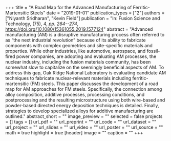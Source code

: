 +++
title = "A Road Map for the Advanced Manufacturing of Ferritic-Martensitic Steels"
date = "2019-01-01"
publication_types = ["2"]
authors = ["Niyanth Sridharan", "Kevin Field"]
publication = "In: Fusion Science and Technology, (75), 4, _pp. 264--274_, https://doi.org/10.1080/15361055.2019.1577124"
abstract = "Advanced manufacturing (AM) is a disruptive manufacturing process often referred to as “the next industrial revolution” because of its ability to fabricate components with complex geometries and site-specific materials and properties. While other industries, like automotive, aerospace, and fossil-fired power companies, are adopting and evaluating AM processes, the nuclear industry, including the fusion materials community, has been somewhat slow to capitalize on the seemingly beneficial aspects of AM. To address this gap, Oak Ridge National Laboratory is evaluating candidate AM techniques to fabricate nuclear-relevant materials including ferritic-martensitic (FM) steels. This paper discusses the development of a road map for AM approaches for FM steels. Specifically, the connection among alloy composition, additive processes, processing conditions, and postprocessing and the resulting microstructure using both wire-based and powder-based directed energy deposition techniques is detailed. Finally, strategies to develop specialized alloys for additive manufacturing are outlined."
abstract_short = ""
image_preview = ""
selected = false
projects = []
tags = []
url_pdf = ""
url_preprint = ""
url_code = ""
url_dataset = ""
url_project = ""
url_slides = ""
url_video = ""
url_poster = ""
url_source = ""
math = true
highlight = true
[header]
image = ""
caption = ""
+++
